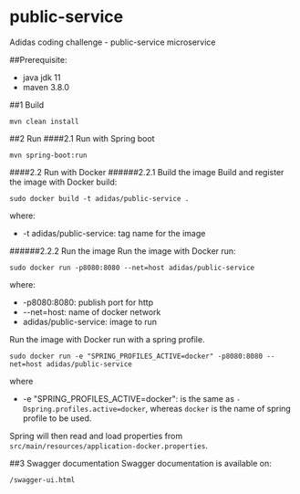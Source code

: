 # public-service
Adidas coding challenge - public-service microservice

##Prerequisite:
- java jdk 11
- maven 3.8.0

##1 Build
~~~~
mvn clean install
~~~~

##2 Run
####2.1 Run with Spring boot
~~~~
mvn spring-boot:run
~~~~
####2.2 Run with Docker
######2.2.1 Build the image
Build and register the image with Docker build:
~~~~
sudo docker build -t adidas/public-service .
~~~~
where:
- -t adidas/public-service: tag name for the image

######2.2.2 Run the image
Run the image with Docker run:
~~~~
sudo docker run -p8080:8080 --net=host adidas/public-service
~~~~
where:
- -p8080:8080: publish port for http
- --net=host: name of docker network
- adidas/public-service: image to run


Run the image with Docker run with a spring profile.
~~~~
sudo docker run -e "SPRING_PROFILES_ACTIVE=docker" -p8080:8080 --net=host adidas/public-service
~~~~
where
- -e "SPRING_PROFILES_ACTIVE=docker": is the same as `-Dspring.profiles.active=docker`, whereas `docker` is the name of spring profile to be used.

Spring will then read and load properties from `src/main/resources/application-docker.properties`.

##3 Swagger documentation
Swagger documentation is available on:
~~~~
/swagger-ui.html
~~~~
